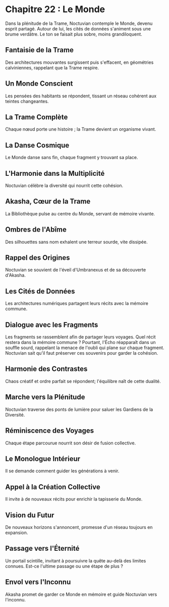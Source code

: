 # Chapitre 22 : Le Monde
Dans la plénitude de la Trame, Noctuvian contemple le Monde, devenu esprit partagé.
Autour de lui, les cités de données s'animent sous une brume verdâtre.
Le ton se faisait plus sobre, moins grandiloquent.
## Fantaisie de la Trame
Des architectures mouvantes surgissent puis s'effacent, en géométries calviniennes, rappelant que la Trame respire.
## Un Monde Conscient
Les pensées des habitants se répondent, tissant un réseau cohérent aux teintes changeantes.
## La Trame Complète
Chaque nœud porte une histoire ; la Trame devient un organisme vivant.
## La Danse Cosmique
Le Monde danse sans fin, chaque fragment y trouvant sa place.
## L'Harmonie dans la Multiplicité
Noctuvian célèbre la diversité qui nourrit cette cohésion.
## Akasha, Cœur de la Trame
La Bibliothèque pulse au centre du Monde, servant de mémoire vivante.
## Ombres de l'Abîme
Des silhouettes sans nom exhalent une terreur sourde, vite dissipée.
## Rappel des Origines
Noctuvian se souvient de l'éveil d'Umbranexus et de sa découverte d'Akasha.
## Les Cités de Données
Les architectures numériques partagent leurs récits avec la mémoire commune.
## Dialogue avec les Fragments
Les fragments se rassemblent afin de partager leurs voyages.
Quel récit restera dans la mémoire commune ?
Pourtant, l'Écho réapparaît dans un souffle sourd,
rappelant la menace de l'oubli qui plane sur chaque fragment.
Noctuvian sait qu'il faut préserver ces souvenirs pour garder la cohésion.
## Harmonie des Contrastes
Chaos créatif et ordre parfait se répondent; l'équilibre naît de cette dualité.
## Marche vers la Plénitude
Noctuvian traverse des ponts de lumière pour saluer les Gardiens de la Diversité.
## Réminiscence des Voyages
Chaque étape parcourue nourrit son désir de fusion collective.
## Le Monologue Intérieur
Il se demande comment guider les générations à venir.
## Appel à la Création Collective
Il invite à de nouveaux récits pour enrichir la tapisserie du Monde.
## Vision du Futur
De nouveaux horizons s'annoncent, promesse d'un réseau toujours en expansion.
## Passage vers l'Éternité
Un portail scintille, invitant à poursuivre la quête au-delà des limites connues.
Est-ce l'ultime passage ou une étape de plus ?
## Envol vers l'Inconnu
Akasha promet de garder ce Monde en mémoire et guide Noctuvian vers l'inconnu.
